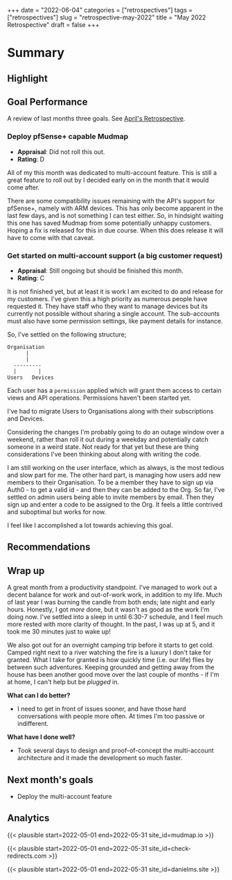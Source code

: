 +++ 
date = "2022-06-04"
categories = ["retrospectives"]
tags = ["retrospectives"]
slug = "retrospective-may-2022"
title = "May 2022 Retrospective"
draft = false 
+++

# Summary

## Highlight


## Goal Performance

A review of last months three goals. See [April's Retrospective][old-retro].

[old-retro]: /retrospectives/2022/retrospective-april-2022/

### Deploy pfSense+ capable Mudmap 

- **Appraisal**: Did not roll this out. 
- **Rating**: D

All of my this month was dedicated to multi-account feature. This is still
a great feature to roll out by I decided early on in the month that it would come after.

There are some compatibility issues remaining with the API's support for
pfSense+, namely with ARM devices. This has only become apparent in the
last few days, and is not something I can test either. So, in hindsight
waiting this one has saved Mudmap from some potentially unhappy customers.
Hoping a fix is released for this in due course.  When this does release it will have to come with that caveat.

### Get started on multi-account support (a big customer request)

- **Appraisal**: Still ongoing but should be finished this month.
- **Rating**: C

It is not finished yet, but at least it is work I am excited to do and release for my customers.
I've given this a high priority as numerous people have requested it. They
have staff who they want to manage devices but its currently not possible without sharing a single account. The sub-accounts must also have some permission settings, like payment details for instance.

So, I've settled on the following structure;

```
Organisation
      |
      |
  ---------
  |       |
Users   Devices
```

Each user has a `permission` applied which will grant them access to
certain views and API operations. Permissions haven't been started yet.

I've had to migrate Users to Organisations along with their subscriptions and Devices.

Considering the changes I'm probably going to do an outage window over a weekend, rather than roll it out during a weekday and potentially catch someone in a weird state.
Not ready for that yet but these are thing considerations I've been thinking about along with writing the code.

I am still working on the user interface, which as always, is the most tedious and slow part for me. 
The other hard part, is managing how users add new members to their Organisation.
To be a member they have to sign up via Auth0 - to get a valid id - and then
they can be added to the Org. So far, I've settled on admin users being able 
to invite members by email. Then they sign up and enter a code to be assigned
to the Org. It feels a little contrived and suboptimal but works for now.

I feel like I accomplished a lot towards achieving this goal.

## Recommendations



## Wrap up

A great month from a productivity standpoint. I've managed to work out a decent balance for 
work and out-of-work work, in addition to my life. Much of last year I was burning the candle 
from both ends; late night and early hours. Honestly, I got *more* done, but it wasn't as good as 
the work I'm doing now. I've settled into a sleep in until 6:30-7 schedule, and I feel much more 
rested with more clarity of thought. In the past, I was up at 5, and it took me 30 minutes just to 
wake up! 

We also got out for an overnight camping trip before it starts to get cold. Camped right next to 
a river watching the fire is a luxury I don't take for granted. What I take for granted is how 
quickly time (i.e. our life) flies by between such adventures. Keeping grounded and getting away 
from the house has been another good move over the last couple of months - if I'm at home, I 
can't help but be *plugged* in.

**What can I do better?**

- I need to get in front of issues sooner, and have those hard conversations with people more often. At times I'm too passive or indifferent.

**What have I done well?**

- Took several days to design and proof-of-concept the multi-account architecture and it made the development so much faster.

## Next month's goals

- Deploy the multi-account feature

## Analytics

{{< plausible start=2022-05-01 end=2022-05-31 site_id=mudmap.io >}}


{{< plausible start=2022-05-01 end=2022-05-31 site_id=check-redirects.com >}}


{{< plausible start=2022-05-01 end=2022-05-31 site_id=danielms.site >}}


[wgd]: https://whatgotdone.com
[mudmap]: https://mudmap.io?ref=danielms.site
